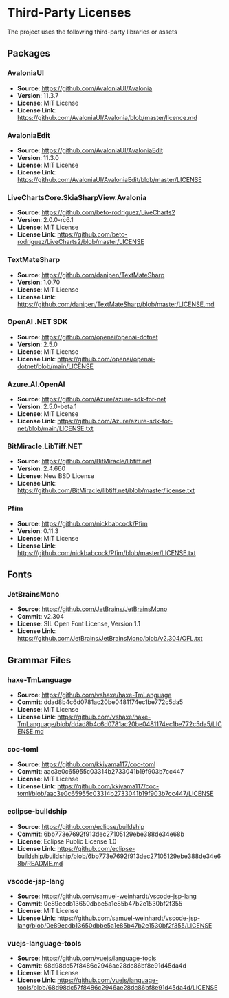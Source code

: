 # Third-Party Licenses

The project uses the following third-party libraries or assets

## Packages

### AvaloniaUI

- **Source**: https://github.com/AvaloniaUI/Avalonia
- **Version**: 11.3.7
- **License**: MIT License
- **License Link**: https://github.com/AvaloniaUI/Avalonia/blob/master/licence.md

### AvaloniaEdit

- **Source**: https://github.com/AvaloniaUI/AvaloniaEdit
- **Version**: 11.3.0
- **License**: MIT License
- **License Link**: https://github.com/AvaloniaUI/AvaloniaEdit/blob/master/LICENSE

### LiveChartsCore.SkiaSharpView.Avalonia

- **Source**: https://github.com/beto-rodriguez/LiveCharts2
- **Version**: 2.0.0-rc6.1
- **License**: MIT License
- **License Link**: https://github.com/beto-rodriguez/LiveCharts2/blob/master/LICENSE

### TextMateSharp

- **Source**: https://github.com/danipen/TextMateSharp
- **Version**: 1.0.70
- **License**: MIT License
- **License Link**: https://github.com/danipen/TextMateSharp/blob/master/LICENSE.md

### OpenAI .NET SDK

- **Source**: https://github.com/openai/openai-dotnet
- **Version**: 2.5.0
- **License**: MIT License
- **License Link**: https://github.com/openai/openai-dotnet/blob/main/LICENSE

### Azure.AI.OpenAI

- **Source**: https://github.com/Azure/azure-sdk-for-net
- **Version**: 2.5.0-beta.1
- **License**: MIT License
- **License Link**: https://github.com/Azure/azure-sdk-for-net/blob/main/LICENSE.txt

### BitMiracle.LibTiff.NET

- **Source**: https://github.com/BitMiracle/libtiff.net
- **Version**: 2.4.660
- **License**: New BSD License
- **License Link**: https://github.com/BitMiracle/libtiff.net/blob/master/license.txt

### Pfim

- **Source**: https://github.com/nickbabcock/Pfim
- **Version**: 0.11.3
- **License**: MIT License
- **License Link**: https://github.com/nickbabcock/Pfim/blob/master/LICENSE.txt

## Fonts

### JetBrainsMono

- **Source**: https://github.com/JetBrains/JetBrainsMono
- **Commit**: v2.304
- **License**: SIL Open Font License, Version 1.1
- **License Link**: https://github.com/JetBrains/JetBrainsMono/blob/v2.304/OFL.txt

## Grammar Files

### haxe-TmLanguage

- **Source**: https://github.com/vshaxe/haxe-TmLanguage
- **Commit**: ddad8b4c6d0781ac20be0481174ec1be772c5da5
- **License**: MIT License
- **License Link**: https://github.com/vshaxe/haxe-TmLanguage/blob/ddad8b4c6d0781ac20be0481174ec1be772c5da5/LICENSE.md

### coc-toml

- **Source**: https://github.com/kkiyama117/coc-toml
- **Commit**: aac3e0c65955c03314b2733041b19f903b7cc447
- **License**: MIT License
- **License Link**: https://github.com/kkiyama117/coc-toml/blob/aac3e0c65955c03314b2733041b19f903b7cc447/LICENSE

### eclipse-buildship

- **Source**: https://github.com/eclipse/buildship
- **Commit**: 6bb773e7692f913dec27105129ebe388de34e68b
- **License**: Eclipse Public License 1.0
- **License Link**: https://github.com/eclipse-buildship/buildship/blob/6bb773e7692f913dec27105129ebe388de34e68b/README.md

### vscode-jsp-lang

- **Source**: https://github.com/samuel-weinhardt/vscode-jsp-lang
- **Commit**: 0e89ecdb13650dbbe5a1e85b47b2e1530bf2f355
- **License**: MIT License
- **License Link**: https://github.com/samuel-weinhardt/vscode-jsp-lang/blob/0e89ecdb13650dbbe5a1e85b47b2e1530bf2f355/LICENSE

### vuejs-language-tools

- **Source**: https://github.com/vuejs/language-tools
- **Commit**: 68d98dc57f8486c2946ae28dc86bf8e91d45da4d
- **License**: MIT License
- **License Link**: https://github.com/vuejs/language-tools/blob/68d98dc57f8486c2946ae28dc86bf8e91d45da4d/LICENSE
